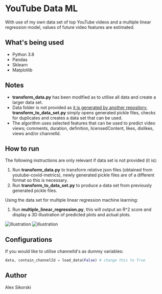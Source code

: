 # YouTube Data ML
With use of my own data set of top YouTube videos and a multiple linear regression model, values of future video features are estimated.
## What's being used
- Python 3.8
- Pandas
- Sklearn
- Matplotlib
## Notes
* **transform_data.py** has been modified as to utilise all data and create a larger data set.
* Data folder is not provided as [it is generated by another repository](https://github.com/alexsikorski/youtube-data-ml), **transform_to_data_set.py** simply opens generated pickle files, checks for duplicates and creates a data set that can be used.
* The algorithm uses selected features that can be used to predict video views; comments, duration, definition, licensedContent, likes, dislikes, views and/or channelId. 
## How to run
The following instructions are only relevant if data set is not provided (it is):
1. Run **transform_data.py** to transform relative json files (obtained from youtube-covid-metrics), newly generated pickle files are of a different format so this is necessary.
2. Run **transform_to_data_set.py** to produce a data set from previously generated pickle files.

Using the data set for multiple linear regression machine learning:
1. Run **multiple_linear_regression.py**, this will output an R^2 score and display a 3D illustration of predicted plots and actual plots.

![illustration](https://alexsikorski.net/img/youtube-data-ml/youtube_data.jpeg)
![illustration](https://alexsikorski.net/img/youtube-data-ml/youtube_data_2.jpeg)

## Configurations
If you would like to utilise channelId's as dummy variables:
```python
data, contain_channelId = load_data(False) # change this to True
```
## Author
Alex Sikorski

